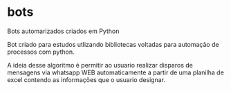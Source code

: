 # bots
Bots automarizados criados em Python

Bot criado para estudos utlizando bibliotecas voltadas para automação de processos com python.

A ideia desse algoritmo é permitir ao usuario realizar disparos de mensagens via whatsapp WEB automaticamente a partir de uma planilha de excel contendo as informações que o usuario designar.
